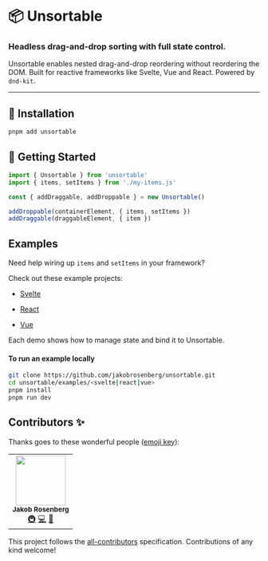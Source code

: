 
# 📦 Unsortable

### Headless drag-and-drop sorting with full state control.

Unsortable enables nested drag-and-drop reordering without reordering the DOM. Built for reactive frameworks like Svelte, Vue and React. Powered by `dnd-kit`.

---

## 🔧 Installation
```bash
pnpm add unsortable
```

## 🚀 Getting Started

```javascript
import { Unsortable } from 'unsortable'
import { items, setItems } from './my-items.js'

const { addDraggable, addDroppable } = new Unsortable()

addDroppable(containerElement, { items, setItems })
addDraggable(draggableElement, { item })
```


## Examples

Need help wiring up `items` and `setItems` in your framework?

Check out these example projects:

- [Svelte](https://github.com/jakobrosenberg/unsortable/blob/main/examples/svelte/src/App.svelte)

- [React](https://github.com/jakobrosenberg/unsortable/blob/main/examples/react/src/main.jsx)

- [Vue](https://github.com/jakobrosenberg/unsortable/blob/main/examples/vue/src/App.vue)

Each demo shows how to manage state and bind it to Unsortable.

#### To run an example locally

```bash
git clone https://github.com/jakobrosenberg/unsortable.git
cd unsortable/examples/<svelte|react|vue>
pnpm install
pnpm run dev
```


## Contributors ✨

Thanks goes to these wonderful people ([emoji key](https://allcontributors.org/docs/en/emoji-key)):

<!-- ALL-CONTRIBUTORS-LIST:START - Do not remove or modify this section -->
<!-- prettier-ignore-start -->
<!-- markdownlint-disable -->
<table>
  <tr>
    <td align="center"><a href="https://github.com/jakobrosenberg"><img src="https://avatars.githubusercontent.com/u/4153004?v=4?s=100" width="100px;" alt=""/><br /><sub><b>Jakob Rosenberg</b></sub></a><br /><a href="#infra-jakobrosenberg" title="Infrastructure (Hosting, Build-Tools, etc)">🚇</a> <a href="https://github.com/jakobrosenberg/unsortable/commits?author=jakobrosenberg" title="Code">💻</a> <a href="https://github.com/jakobrosenberg/unsortable/commits?author=jakobrosenberg" title="Documentation">📖</a></td>
  </tr>
</table>

<!-- markdownlint-restore -->
<!-- prettier-ignore-end -->

<!-- ALL-CONTRIBUTORS-LIST:END -->

This project follows the [all-contributors](https://github.com/all-contributors/all-contributors) specification. Contributions of any kind welcome!

